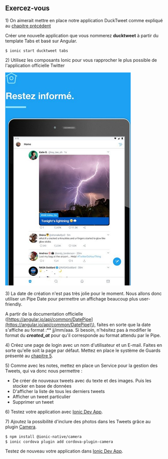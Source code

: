 ## Exercez-vous

1\) On aimerait mettre en place notre application DuckTweet comme expliqué au [chapitre précédent](/chap7/chap7-6-2.html)

Créer une nouvelle application que vous nommerez **ducktweet** à partir du template Tabs et basé sur Angular.

```
$ ionic start ducktweet tabs
```

2\) Utilisez les composants Ionic pour vous rapprocher le plus possible de l'application officielle Twitter

![](/assets/ducktweet.jpg)

3\) La date de création n'est pas très jolie pour le moment. Nous allons donc utiliser un Pipe Date pour permettre un affichage beaucoup plus user-friendly.

A partir de la documentation officielle \([https://angular.io/api/common/DatePipe](https://angular.io/api/common/DatePipe)\), faites en sorte que la date s'affiche au format :** jj/mm/aaa.
Si besoin, n'hésitez pas à modifier le format du _**created\_at**_ pour qu'il corresponde au format attendu par le Pipe.

4\) Créez une page de login avec un nom d'utilisateur et un E-mail. Faites en sorte qu'elle soit la page par défaut. Mettez en place le système de Guards présenté au [chapitre 5](/chap5/README.md).

5\) Comme avec les notes, mettez en place un Service pour la gestion des Tweets, qui va donc nous permettre :

* De créer de nouveaux tweets avec du texte et des images. Puis les stocker en base de données
* D'afficher la liste de tous les derniers tweets
* Afficher un tweet particulier
* Supprimer un tweet

6\) Testez votre application avec [Ionic Dev App](https://ionicframework.com/docs/appflow/devapp/).

7\) Ajoutez la possibilité d'inclure des photos dans les Tweets grâce au plugin [Camera](https://ionicframework.com/docs/angular/your-first-app/ios-android-camera).
```
$ npm install @ionic-native/camera
$ ionic cordova plugin add cordova-plugin-camera

```

Testez de nouveau votre application dans [Ionic Dev App](https://ionicframework.com/docs/appflow/devapp/).
